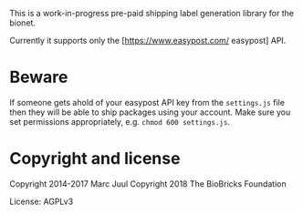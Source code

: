 
This is a work-in-progress pre-paid shipping label generation library for the bionet.

Currently it supports only the [https://www.easypost.com/ easypost] API.

# Beware

If someone gets ahold of your easypost API key from the `settings.js` file then they will be able to ship packages using your account. Make sure you set permissions appropriately, e.g. `chmod 600 settings.js`.


# Copyright and license

Copyright 2014-2017 Marc Juul
Copyright 2018 The BioBricks Foundation

License: AGPLv3



